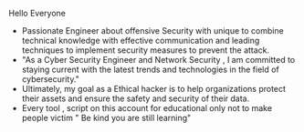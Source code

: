 Hello Everyone 
- Passionate Engineer about offensive Security with unique to combine technical knowledge with effective communication and leading techniques to implement security measures to prevent the attack.
- "As a Cyber Security Engineer and Network Security , I am committed to staying current with the latest trends and technologies in the field of cybersecurity."
- Ultimately, my goal as a Ethical hacker is to help organizations protect their assets and ensure the safety and security of their data.
- Every tool , script on this account for educational only not to make people victim " Be kind you are still learning"
